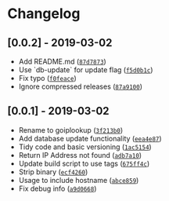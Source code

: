 # Changelog

## [0.0.2] - 2019-03-02

- Add README.md ([`87d7873`](https://github.com/axllent/goiplookup/commit/87d787309a5fbbea172f5b9c3bfd77a78042efba))
- Use &#x60;db-update&#x60; for update flag ([`f5d0b1c`](https://github.com/axllent/goiplookup/commit/f5d0b1ceda54cb7760da9905831f1145b0e02915))
- Fix typo ([`f0feace`](https://github.com/axllent/goiplookup/commit/f0feace55ac33d8eba26d8979aab973b1205cd6e))
- Ignore compressed releases ([`87a9100`](https://github.com/axllent/goiplookup/commit/87a910028dd9046474e9754f7ec3f803ca6dc2b4))

## [0.0.1] - 2019-03-02

- Rename to goiplookup ([`3f213b0`](https://github.com/axllent/goiplookup/commit/3f213b09532d5bfa3f69cb091bd129200d4cef9d))
- Add database update functionality ([`eea4e87`](https://github.com/axllent/goiplookup/commit/eea4e87033d13c5f6b140f82db2a9eb28e430fde))
- Tidy code and basic versioning ([`1ac5154`](https://github.com/axllent/goiplookup/commit/1ac51546103ea61299688e7392fbe57e71ad5340))
- Return IP Address not found ([`adb7a10`](https://github.com/axllent/goiplookup/commit/adb7a1044a1e4226881831358e0024bb49742f2b))
- Update build script to use tags ([`675ff4c`](https://github.com/axllent/goiplookup/commit/675ff4c05719fedb8ee35f3caa6b98b858467d60))
- Strip binary ([`ecf4260`](https://github.com/axllent/goiplookup/commit/ecf426092fbd860cb3565a1abce37821bc8e6fb9))
- Usage to include hostname ([`abce859`](https://github.com/axllent/goiplookup/commit/abce85954c0cba6d9916f5f29728e261dc9ca884))
- Fix debug info ([`a9d0668`](https://github.com/axllent/goiplookup/commit/a9d0668b7801408fe98a265d8873aa53a8f6645b))
